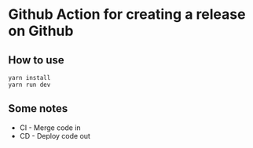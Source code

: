 # Github Action for creating a release on Github

## How to use

```
yarn install
yarn run dev
```

## Some notes

- CI - Merge code in
- CD - Deploy code out
